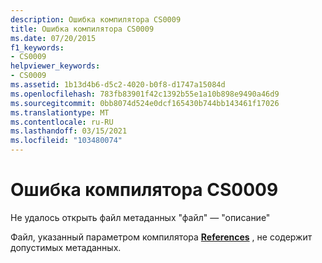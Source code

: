 ```yaml
---
description: Ошибка компилятора CS0009
title: Ошибка компилятора CS0009
ms.date: 07/20/2015
f1_keywords:
- CS0009
helpviewer_keywords:
- CS0009
ms.assetid: 1b13d4b6-d5c2-4020-b0f8-d1747a15084d
ms.openlocfilehash: 783fb83901f42c1392b55e1a10b898e9490a46d9
ms.sourcegitcommit: 0bb8074d524e0dcf165430b744bb143461f17026
ms.translationtype: MT
ms.contentlocale: ru-RU
ms.lasthandoff: 03/15/2021
ms.locfileid: "103480074"
---
```

# <a name="compiler-error-cs0009"></a>Ошибка компилятора CS0009

Не удалось открыть файл метаданных "файл" — "описание"  
  
 Файл, указанный параметром компилятора [**References**](../language-reference/compiler-options/inputs.md#references) , не содержит допустимых метаданных.
